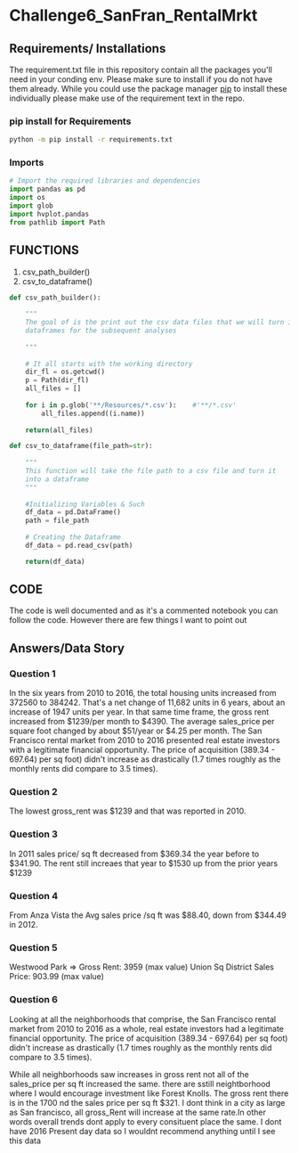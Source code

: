 # Challenge6_SanFran_RentalMrkt

## Requirements/ Installations
The requirement.txt file in this repository contain all the packages you'll need in your conding env. Please make sure to install if you do not have them already. While you could use the package manager [pip](https://pip.pypa.io/en/stable/) to install these individually please make use of the requirement text in the repo.

### pip install for Requirements
```bash
python -m pip install -r requirements.txt
```
### Imports
```python
# Import the required libraries and dependencies
import pandas as pd
import os 
import glob
import hvplot.pandas
from pathlib import Path
```
## FUNCTIONS
1. csv_path_builder()
2. csv_to_dataframe()


```python
def csv_path_builder():
    
    """
    The goal of is the print out the csv data files that we will turn into
    dataframes for the subsequent analyses
    
    """
    
    # It all starts with the working directory
    dir_fl = os.getcwd()
    p = Path(dir_fl)
    all_files = []
    
    for i in p.glob('**/Resources/*.csv'):    #'**/*.csv'
        all_files.append((i.name))
    
    return(all_files)

```
```python
def csv_to_dataframe(file_path=str):
    
    """
    This function will take the file path to a csv file and turn it
    into a dataframe
    """
    
    #Initializing Variables & Such
    df_data = pd.DataFrame()
    path = file_path
    
    # Creating the Dataframe
    df_data = pd.read_csv(path)

    return(df_data)
 ```

## CODE 
The code is well documented and as it's a commented notebook you can follow the code. However there are few things I want to point out




## Answers/Data Story

### Question 1

In the six years from 2010 to 2016, the total housing units increased from 372560 to 384242. That's a net change of 11,682 units in 6 years, about an increase of 1947 units per year. In that same time frame, the gross rent increased from $1239/per month to $4390. The average sales_price per square foot changed by about $51/year or $4.25 per month. The San Francisco rental market from 2010 to 2016 presented real estate investors with a legitimate financial opportunity. The price of acquisition (389.34 - 697.64) per sq foot) didn't increase as drastically (1.7 times roughly as the monthly rents did compare to 3.5 times).

### Question 2

The lowest gross_rent was $1239 and that was reported in 2010.

### Question 3

In 2011 sales price/ sq ft decreased from $369.34 the year before to $341.90. The rent still increaes that year to $1530 up from the prior years $1239

### Question 4

From Anza Vista the Avg sales price /sq ft was $88.40, down from $344.49 in 2012.

### Question 5

Westwood Park => Gross Rent: 3959 (max value) Union Sq District Sales Price: 903.99 (max value)

### Question 6

Looking at all the neighborhoods that comprise, the San Francisco rental market from 2010 to 2016 as a whole, real estate investors had a legitimate financial opportunity. The price of acquisition (389.34 - 697.64) per sq foot) didn't increase as drastically (1.7 times roughly as the monthly rents did compare to 3.5 times).

While all neighborhoods saw increases in gross rent not all of the sales_price per sq ft increased the same. there are sstill neightborhood where I would encourage investment like Forest Knolls. The gross rent there is in the 1700 nd the sales price per sq ft $321. I dont think in a city as large as San francisco, all gross_Rent will increase at the same rate.In other words overall trends dont apply to every consituent place the same. I dont have 2016 Present day data so I wouldnt recommend anything until I see this data

